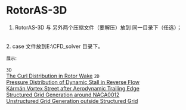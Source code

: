 # RotorAS-3D 

1. RotorAS-3D 与 另外两个压缩文件（要解压）放到 同一目录下（任选）；
</br>
2. case 文件放到E:\CFD_solver 目录下。


`展示`:</br>
</br>`3D`</br>
[The Curl Distribution in Rotor Wake](http://v.youku.com/v_show/id_XMTY0NzM1MDQyMA==.html)
`2D` </br>
[Pressure Distribution of Dynamic Stall in Reverse Flow](http://v.youku.com/v_show/id_XMTYxOTU0MzQ5Mg==.html)</br>
[Kármán Vortex Street after Aerodynamic Trailing Edge](http://v.youku.com/v_show/id_XMTYxOTU0MzgyNA==.html)</br>
[Structured Grid Generation around NACA0012](http://v.youku.com/v_show/id_XMTYxOTU0NDUzMg==.html)</br>
[Unstructured Grid Generation outside Structured Grid](http://v.youku.com/v_show/id_XMTYxOTU0NDc2OA==.html)
